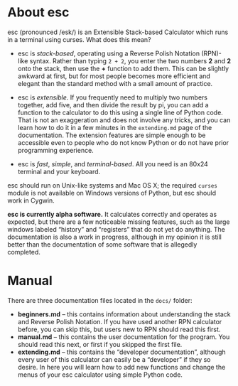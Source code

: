 About esc
=========

esc (pronounced /esk/) is an Extensible Stack-based Calculator which runs in a
terminal using curses. What does this mean?

* esc is *stack-based*, operating using a Reverse Polish Notation (RPN)-like
  syntax. Rather than typing `2 + 2`, you enter the two numbers **2** and **2**
  onto the stack, then use the **+** function to add them. This can be slightly
  awkward at first, but for most people becomes more efficient and elegant than
  the standard method with a small amount of practice.

* esc is *extensible*. If you frequently need to multiply two numbers together,
  add five, and then divide the result by pi, you can add a function to the
  calculator to do this using a single line of Python code. That is not an
  exaggeration and does not involve any tricks, and you can learn how to do it
  in a few minutes in the `extending.md` page of the documentation. The
  extension features are simple enough to be accessible even to people who do
  not know Python or do not have prior programming experience.

* esc is *fast*, *simple*, and *terminal-based*. All you need is an 80x24
  terminal and your keyboard.

esc should run on Unix-like systems and Mac OS X; the required `curses` module
is not available on Windows versions of Python, but esc should work in Cygwin.

**esc is currently alpha software.** It calculates correctly and operates as
expected, but there are a few noticeable missing features, such as the large
windows labeled “history” and “registers” that do not yet do anything. The
documentation is also a work in progress, although in my opinion it is still
better than the documentation of some software that is allegedly completed.

Manual
======

There are three documentation files located in the `docs/` folder:
* **beginners.md** – this contains information about understanding the stack and
  Reverse Polish Notation. If you have used another RPN calculator before, you
  can skip this, but users new to RPN should read this first.
* **manual.md** – this contains the user documentation for the program. You
  should read this next, or first if you skipped the first file.
* **extending.md** – this contains the “developer documentation”, although every
  user of this calculator can easily be a “developer” if they so desire. In here
  you will learn how to add new functions and change the menus of your esc
  calculator using simple Python code.
